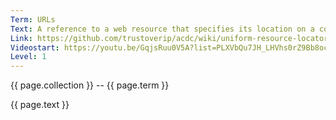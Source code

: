 ```yaml
---
Term: URLs
Text: A reference to a web resource that specifies its location on a computer network and a mechanism for retrieving it
Link: https://github.com/trustoverip/acdc/wiki/uniform-resource-locator-(URL)
Videostart: https://youtu.be/GqjsRuu0V5A?list=PLXVbQu7JH_LHVhs0rZ9Bb8ocyKlPljkaG&t=33m00s
Level: 1
---
```


{{ page.collection }} -- {{ page.term }}

   {{ page.text }}

